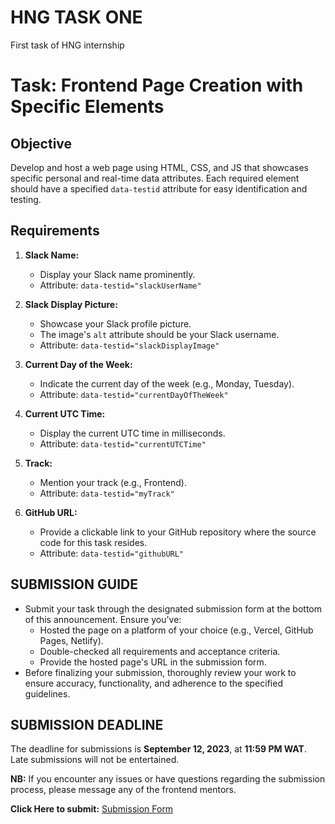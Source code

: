 #  HNG TASK ONE

First task of HNG internship

# Task: Frontend Page Creation with Specific Elements

## Objective

Develop and host a web page using HTML, CSS, and JS that showcases specific personal and real-time data attributes. Each required element should have a specified `data-testid` attribute for easy identification and testing.

## Requirements

1. **Slack Name:**
   - Display your Slack name prominently.
   - Attribute: `data-testid="slackUserName"`

2. **Slack Display Picture:**
   - Showcase your Slack profile picture.
   - The image's `alt` attribute should be your Slack username.
   - Attribute: `data-testid="slackDisplayImage"`

3. **Current Day of the Week:**
   - Indicate the current day of the week (e.g., Monday, Tuesday).
   - Attribute: `data-testid="currentDayOfTheWeek"`

4. **Current UTC Time:**
   - Display the current UTC time in milliseconds.
   - Attribute: `data-testid="currentUTCTime"`

5. **Track:**
   - Mention your track (e.g., Frontend).
   - Attribute: `data-testid="myTrack"`

6. **GitHub URL:**
   - Provide a clickable link to your GitHub repository where the source code for this task resides.
   - Attribute: `data-testid="githubURL"`

## SUBMISSION GUIDE

- Submit your task through the designated submission form at the bottom of this announcement. Ensure you've:
  - Hosted the page on a platform of your choice (e.g., Vercel, GitHub Pages, Netlify).
  - Double-checked all requirements and acceptance criteria.
  - Provide the hosted page's URL in the submission form.
- Before finalizing your submission, thoroughly review your work to ensure accuracy, functionality, and adherence to the specified guidelines.

## SUBMISSION DEADLINE

The deadline for submissions is **September 12, 2023**, at **11:59 PM WAT**. Late submissions will not be entertained.

**NB:** If you encounter any issues or have questions regarding the submission process, please message any of the frontend mentors.

**Click Here to submit:** [Submission Form](https://docs.google.com/forms/d/e/1FAIpQLSdyExqRMAJKXMEaMblQ-YoYQ4t9M9VLnWeEkNr--XVCuFoQrw/viewform)
